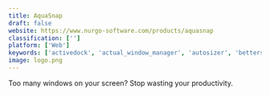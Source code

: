```yaml
---
title: AquaSnap
draft: false 
website: https://www.nurgo-software.com/products/aquasnap
classification: ['']
platform: ['Web']
keywords: ['activedock', 'actual_window_manager', 'autosizer', 'bettersnaptool', 'bettertouchtool', 'dexpot', 'displayfusion', 'gridmove', 'magnet_window_manager', 'minimother', 'moom', 'preme_for_windows', 'shiftit', 'sizer', 'spectacle_app', 'windock', 'windowgrid']
image: logo.png
---
```

Too many windows on your screen? Stop wasting your productivity.